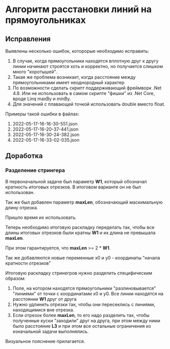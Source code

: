 ﻿# Алгоритм расстановки линий на прямоугольниках

## Исправления

Выявлены несколько ошибок, которорые необходимо исправить:

1. В случае, когда прямоугольники находятся вплотную друг к
   другу линии начинают строятся хоть и корректно, но
   получается слишком много "коротышей".
2. Такая же проблема возникает, когда расстояние между
   прямоугольниками имеет неоднородный характер
3. По возможности сделать скрипт поддерживающий фреймворк
   .Net 4.8. Или не использовать в самом скрипте "фишки" из
   .Net Core, вроде Linq maxBy и minBy.
4. Для значений с плавающей точкой использовать double вместо
   float.

Примеры такой ошибки в файлах:

1. 2022-05-17-16-16-30-551.json
2. 2022-05-17-16-20-37-441.json
3. 2022-05-17-16-30-24-382.json
4. 2022-05-17-16-33-02-035.json

## Доработка

### Разделение стрингера

В первоначальной задаче был параметр **W1**, который обозначал
кратность итоговых отрезков. В итоговом варианте он не был
использован.

Так же был добавлен параметр **maxLen**, обозначающий
маскимальную длину отрезка.

Пришло время их использовать.

Теперь необходимо итоговую раскладку переделать так, чтобы все
длины итоговых отрезков были кратны **W1** и их длина не
превышала **maxLen**.

При этом гарантируется, что **maxLen** >= 2 * **W1**.

Так же добавляются новые переменные x0 и y0 - координаты "начала
кратности отрезков"

Итоговую раскладку стринегров нужно разделить специфическим
образом:

1. Поле, на котором находятся прямоугольники "разлиновывается"
   "линиями" от точки с координатами x0 и y0. Все линии находятся
   на расстоянии **W1** друг от друга
2. Нужно удлинить отрезки так, чтобы они пересеклись с линиями,
   находящимися вне отрезка.
3. Если отрезок более **maxLen**, то его надо разделить так,
   чтобы полученные куски "заходили" друг на друга, при этом
   между ними было расстояние **L3** и при этом все остальные
   ограничения из изначальной задачи выполнялись.

Визуальное пояснение прилагается.